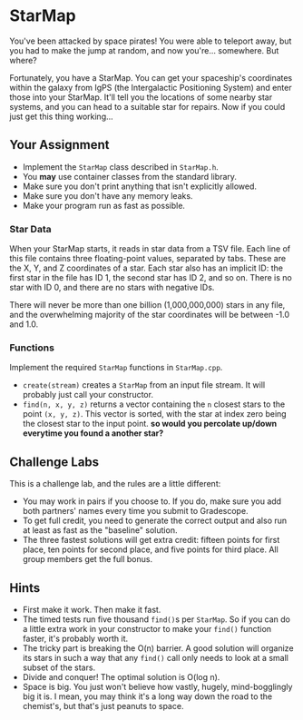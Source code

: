 # StarMap

You've been attacked by space pirates!  You were able to teleport away,  but you
had to make the jump at random, and now you're... somewhere.  But where?

Fortunately, you have a StarMap. You can get your spaceship's coordinates within
the galaxy from IgPS (the Intergalactic Positioning System) and enter those into
your StarMap.  It'll tell you the locations of some nearby star systems, and you
can head to a suitable  star for repairs.  Now if you could just  get this thing
working...


## Your Assignment

- Implement the `StarMap` class described in `StarMap.h`.
- You **may** use container classes from the standard library.
- Make sure you don't print anything that isn't explicitly allowed.
- Make sure you don't have any memory leaks.
- Make your program run as fast as possible.


### Star Data

When your StarMap starts,  it reads in star data  from a TSV file.  Each line of
this file contains three floating-point values, separated by tabs. These are the
X, Y, and Z coordinates of a star.  Each star also has an implicit ID: the first
star in the file has ID 1, the second star has ID 2, and so on. There is no star
with ID 0, and there are no stars with negative IDs.

There will never be more than one billion (1,000,000,000) stars in any file, and
the overwhelming majority of the star coordinates will be between -1.0 and 1.0.


### Functions

Implement the required `StarMap` functions in `StarMap.cpp`.

- `create(stream)` creates a `StarMap` from an input file stream.  It will
  probably just call your constructor.
- `find(n, x, y, z)` returns a vector containing the `n` closest stars to the
  point `(x, y, z)`.  This vector is sorted, with the star at index zero being
  the closest star to the input point.
 **so would you percolate up/down everytime you found a another star?**

## Challenge Labs

This is a challenge lab, and the rules are a little different:

- You may work in pairs if you choose to.  If you do, make sure you add both
  partners' names every time you submit to Gradescope.
- To get full credit, you need to generate the correct output and also run at
  least as fast as the "baseline" solution.
- The three fastest solutions will get extra credit: fifteen points for first
  place, ten points for second place, and five points for third place.  All
  group members get the full bonus.


## Hints

- First make it work.  Then make it fast.
- The timed tests run five thousand `find()`s per `StarMap`.  So if you can do a
  little extra work in your constructor to make your `find()` function faster,
  it's probably worth it.
- The tricky part is breaking the O(n) barrier.  A good solution will organize
  its stars in such a way that any `find()` call only needs to look at a small
  subset of the stars.
- Divide and conquer!  The optimal solution is O(log n).
- Space is big.  You just won't believe how vastly, hugely, mind-bogglingly big
  it is.  I mean, you may think it's a long way down the road to the chemist's,
  but that's just peanuts to space.
